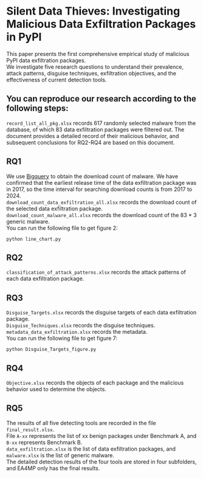 # Silent Data Thieves: Investigating Malicious Data Exfiltration Packages in PyPI
This paper presents the first comprehensive empirical study of malicious PyPI data exfiltration packages.  
We investigate five research questions to understand their prevalence, attack patterns, disguise techniques, exfiltration objectives, and the effectiveness of current detection tools.   

## You can reproduce our research according to the following steps:
`record_list_all_pkg.xlsx` records 617 randomly selected malware from the database, of which 83 data exfiltration packages were filtered out.  The document provides a detailed record of their malicious behavior, and subsequent conclusions for RQ2-RQ4 are based on this document. 
## RQ1
We use [Bigquery](https://cloud.google.com) to obtain the download count of malware. We have confirmed that the earliest release time of the data exfiltration package was in 2017, so the time interval for searching download counts is from 2017 to 2024.  
`download_count_data_exfiltration_all.xlsx` records the download count of the selected data exfiltration package.  
`download_count_malware_all.xlsx` records the download count of the 83 * 3 generic malware.  
You can run the following file to get figure 2:
```
python line_chart.py
```
## RQ2
`classification_of_attack_patterns.xlsx` records the attack patterns of each data exfiltration package.
## RQ3
`Disguise_Targets.xlsx` records the disguise targets of each data exfiltration package.   
`Disguise_Techniques.xlsx` records the disguise techniques.   
`metadata_data_exfiltration.xlsx` records the metadata.   
You can run the following file to get figure 7:
```
python Disguise_Targets_figure.py
```
## RQ4
`Objective.xlsx` records the objects of each package and the malicious behavior used to determine the objects.
## RQ5
The results of all five detecting tools are recorded in the file `final_result.xlsx`.   
File `A-xx` represents the list of xx benign packages under Benchmark A, and `B-xx` represents Benchmark B.   
`data_exfiltration.xlsx` is the list of data exfiltration packages, and `malware.xlsx` is the list of generic malware.    
The detailed detection results of the four tools are stored in four subfolders, and EA4MP only has the final results. 

